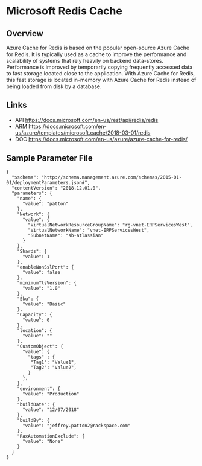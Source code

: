 # Microsoft Redis Cache

## Overview
Azure Cache for Redis is based on the popular open-source Azure Cache for Redis. It is typically used as a cache to improve the performance and scalability of systems that rely heavily on backend data-stores. Performance is improved by temporarily copying frequently accessed data to fast storage located close to the application. With Azure Cache for Redis, this fast storage is located in-memory with Azure Cache for Redis instead of being loaded from disk by a database.

## Links
- API https://docs.microsoft.com/en-us/rest/api/redis/redis
- ARM https://docs.microsoft.com/en-us/azure/templates/microsoft.cache/2018-03-01/redis
- DOC https://docs.microsoft.com/en-us/azure/azure-cache-for-redis/

## Sample Parameter File
```
{
  "$schema": "http://schema.management.azure.com/schemas/2015-01-01/deploymentParameters.json#",
  "contentVersion": "2018.12.01.0",
  "parameters": {
    "name": {
      "value": "patton"
    },
    "Network": {
      "value": {
        "VirtualNetworkResourceGroupName": "rg-vnet-ERPServicesWest",
        "VirtualNetworkName": "vnet-ERPServicesWest",
        "SubnetName": "sb-atlassian"
      }
    },
    "Shards": {
      "value": 1
    },
    "enableNonSslPort": {
      "value": false
    },
    "minimumTlsVersion": {
      "value": "1.0"
    },
    "Sku": {
      "value": "Basic"
    },
    "Capacity": {
      "value": 0
    },
    "location": {
      "value": ""
    },
    "CustomObject": {
      "value": {
        "tags" : {
         "Tag1": "Value1",
         "Tag2": "Value2",
        }
      },
    },
    "environment": {
      "value": "Production"
    },
    "buildDate": {
      "value": "12/07/2018"
    },
    "buildBy": {
      "value": "jeffrey.patton2@rackspace.com"
    },
    "RaxAutomationExclude": {
      "value": "None"
    }
  }
}
```